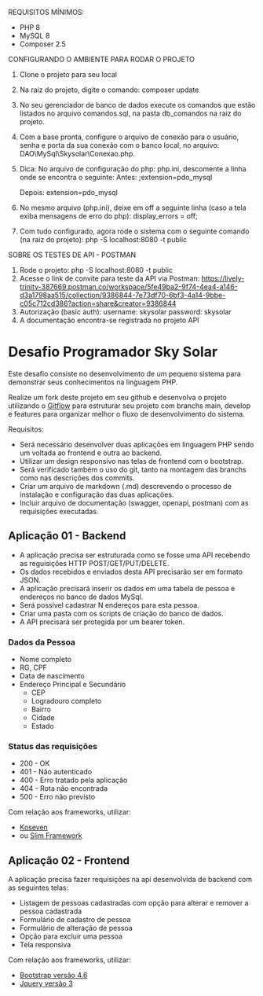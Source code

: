 REQUISITOS MÍNIMOS:
- PHP 8
- MySQL 8
- Composer 2.5

CONFIGURANDO O AMBIENTE PARA RODAR O PROJETO

1. Clone o projeto para seu local
2. Na raiz do projeto, digite o comando: composer update
3. No seu gerenciador de banco de dados execute os comandos que estão listados no arquivo
comandos.sql, na pasta db_comandos na raiz do projeto.
4. Com a base pronta, configure o arquivo de conexão para o usuário, senha e porta da sua conexão com o banco local, no 
arquivo: DAO\MySql\Skysolar\Conexao.php.
5. Dica: No arquivo de configuração do php: php.ini, descomente a linha onde se encontra o seguinte:
	Antes:
	;extension=pdo_mysql

	Depois:
	extension=pdo_mysql
6. No mesmo arquivo (php.ini), deixe em off a seguinte linha (caso a tela exiba mensagens de erro do php):
display_errors = off;
7. Com tudo configurado, agora rode o sistema com o seguinte comando (na raiz do projeto):
php -S localhost:8080 -t public


SOBRE OS TESTES DE API - POSTMAN

1. Rode o projeto: php -S localhost:8080 -t public
2. Acesse o link de convite para teste da API via Postman:
https://lively-trinity-387669.postman.co/workspace/5fe49ba2-9f74-4ea4-a146-d3a1798aa515/collection/9386844-7e73df70-6bf3-4a14-9bbe-c05c712cd386?action=share&creator=9386844
3. Autorização (basic auth): 
username: skysolar
password: skysolar
4. A documentação encontra-se registrada no projeto API





# Desafio Programador Sky Solar

Este desafio consiste no desenvolvimento de um pequeno sistema para demonstrar seus conhecimentos na linguagem PHP.

Realize um fork deste projeto em seu github e desenvolva o projeto utilizando o [Gitflow](https://www.atlassian.com/br/git/tutorials/comparing-workflows/gitflow-workflow) para estruturar seu projeto com branchs main, develop e features para organizar melhor o fluxo de desenvolvimento do sistema.

Requisitos:
- Será necessário desenvolver duas aplicações em linguagem PHP sendo um voltada ao frontend e outra ao backend.
- Utilizar um design responsivo nas telas de frontend com o bootstrap.
- Será verificado também o uso do git, tanto na montagem das branchs como nas descrições dos commits.
- Criar um arquivo de markdown (.md) descrevendo o processo de instalação e configuração das duas aplicações.
- Incluir arquivo de documentação (swagger, openapi, postman) com as requisições executadas.

## Aplicação 01 - Backend

- A aplicação precisa ser estruturada como se fosse uma API recebendo as reguisições HTTP POST/GET/PUT/DELETE.
- Os dados recebidos e enviados desta API precisarão ser em formato JSON.  
- A aplicação precisará inserir os dados em uma tabela de pessoa e endereços no banco de dados MySql.
- Será possível cadastrar N endereços para esta pessoa.
- Criar uma pasta com os scripts de criação do banco de dados.
- A API precisará ser protegida por um bearer token.

### Dados da Pessoa
- Nome completo
- RG, CPF
- Data de nascimento
- Endereço Principal e Secundário
  - CEP
  - Logradouro completo
  - Bairro
  - Cidade
  - Estado

### Status das requisições
- 200 - OK
- 401 - Não autenticado
- 400 - Erro tratado pela aplicação
- 404 - Rota não encontrada
- 500 - Erro não previsto

Com relação aos frameworks, utilizar:
- [Koseven](https://github.com/koseven/koseven)
- ou [Slim Framework](https://www.slimframework.com/)

## Aplicação 02 - Frontend

A aplicação precisa fazer requisições na api desenvolvida de backend com as seguintes telas:
- Listagem de pessoas cadastradas com opção para alterar e remover a pessoa cadastrada
- Formulário de cadastro de pessoa
- Formulário de alteração de pessoa
- Opção para excluir uma pessoa
- Tela responsiva

Com relação aos frameworks, utilizar:
- [Bootstrap versão 4.6](https://getbootstrap.com/docs/4.6/getting-started/introduction/)
- [Jquery versão 3](https://jquery.com/download/)
